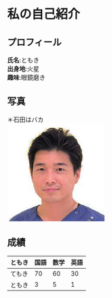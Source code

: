 # 私の自己紹介

## プロフィール
**氏名**:ともき    
**出身地**:火星  
**趣味**:眼鏡磨き
## 写真
＊石田はバカ  
![石田の写真](img.jpg)  


## 成績
|ともき|国語|数学|英語|
|--|--|--|--|
|てもき|70|60|30|
|ともき|3|5|1|

